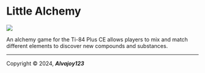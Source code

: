 # Little Alchemy

![](https://i.imgur.com/57q2HRP.png)

An alchemy game for the Ti-84 Plus CE allows players to mix and match different elements to discover new compounds and substances. 


------------


 Copyright &copy; 2024, ***Alvajoy123***
